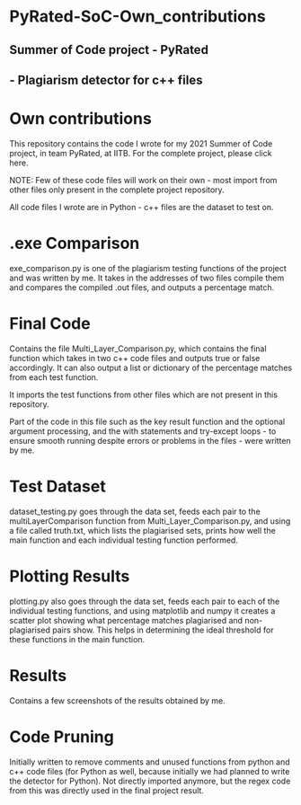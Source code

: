 # PyRated-SoC-Own_contributions

## Summer of Code project - PyRated

## - Plagiarism detector for c++ files

# Own contributions

This repository contains the code I wrote for my 2021 Summer of Code project, in team PyRated, at IITB. For the complete project, please click here.

NOTE: Few of these code files will work on their own - most import from other files only present in the complete project repository.

All code files I wrote are in Python - c++ files are the dataset to test on.



# .exe Comparison

exe_comparison.py is one of the plagiarism testing functions of the project and was  written by me. It takes in the addresses of two files compile them and compares the compiled .out files, and outputs a percentage match.



# Final Code

Contains the file Multi_Layer_Comparison.py, which contains the final function which takes in two c++ code files and outputs true or false accordingly. It can also output a list or dictionary of the percentage matches from each test function.

It imports the test functions from other files which are not present in this repository. 

Part of the code in this file such as the key result function and the optional argument processing, and the with statements and try-except loops - to ensure smooth running despite errors or problems in the files - were written by me.



# Test Dataset

dataset_testing.py goes through the data set, feeds each pair to the multiLayerComparison function from Multi_Layer_Comparison.py, and using a file called truth.txt, which lists the plagiarised sets, prints how well the main function and each individual testing function performed.



# Plotting Results

plotting.py also goes through the data set, feeds each pair to each of the individual testing functions, and using matplotlib and numpy it creates a scatter plot showing what percentage matches plagiarised and non-plagiarised pairs show. This helps in determining the ideal threshold for these functions in the main function.



# Results

Contains a few screenshots of the results obtained by me.



# Code Pruning

Initially written to remove comments and unused functions from python and c++ code files (for Python as well, because initially we had planned to write the detector for Python). Not directly imported anymore, but the regex code from this was directly used in the final project result.

